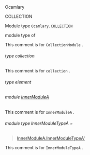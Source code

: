 Ocamlary

COLLECTION

Module type `Ocamlary.COLLECTION`

module type of

This comment is for `CollectionModule` .

<a id="type-collection"></a>

###### type collection

This comment is for `collection` .

<a id="type-element"></a>

###### type element

<a id="module-InnerModuleA"></a>

###### module [InnerModuleA](Ocamlary.module-type-COLLECTION.InnerModuleA.md)

This comment is for `InnerModuleA` .

<a id="module-type-InnerModuleTypeA"></a>

###### module type InnerModuleTypeA =

> [InnerModuleA.InnerModuleTypeA'](Ocamlary.module-type-COLLECTION.InnerModuleA.module-type-InnerModuleTypeA'.md)


This comment is for `InnerModuleTypeA` .